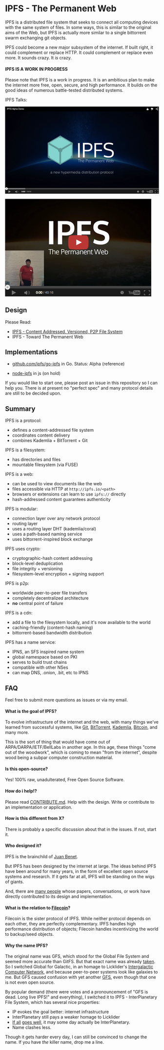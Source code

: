 # IPFS - The Permanent Web

IPFS is a distributed file system that seeks to connect all computing devices with the same system of files. In some ways, this is similar to the original aims of the Web, but IPFS is actually more similar to a single bittorrent swarm exchanging git objects.

IPFS could become a new major subsystem of the internet. If built right, it could complement or replace HTTP. It could complement or replace even more. It sounds crazy. It _is_ crazy.

#### IPFS IS A WORK IN PROGRESS

Please note that IPFS is a work in progress. It is an ambitious plan to make the internet more free, open, secure, and high performance. It builds on the good ideas of numerous battle-tested distributed systems.

IPFS Talks:

[![Alpha Demo](img/ipfs-alpha-video.png)](https://www.youtube.com/watch?v=8CMxDNuuAiQ)

[![IPFS Talk](img/ipfs-talk.png)](https://www.youtube.com/watch?v=Fa4pckodM9g)


## Design

Please Read:

- [IPFS - Content Addressed, Versioned, P2P File System](https://github.com/ipfs/ipfs/blob/master/papers/ipfs-cap2pfs/ipfs-p2p-file-system.pdf?raw=true)
- IPFS - Toward The Permanent Web

## Implementations

- [github.com/ipfs/go-ipfs](https://github.com/ipfs/go-ipfs) in Go. Status: Alpha (reference)

- [node-ipfs](http://github.com/jbenet/node-ipfs) in js (on hold)

If you would like to start one, please post an issue in this repository so I can help you. There is at present no "perfect spec" and many protocol details are still to be decided upon.

## Summary

IPFS is a protocol:
- defines a content-addressed file system
- coordinates content delivery
- combines Kademlia + BitTorrent + Git

IPFS is a filesystem:
- has directories and files
- mountable filesystem (via FUSE)

IPFS is a web:
- can be used to view documents like the web
- files accessible via HTTP at `http://ipfs.io/<path>`
- browsers or extensions can learn to use `ipfs://` directly
- hash-addressed content guarantees authenticity

IPFS is modular:
- connection layer over any network protocol
- routing layer
- uses a routing layer DHT (kademlia/coral)
- uses a path-based naming service
- uses bittorrent-inspired block exchange

IPFS uses crypto:
- cryptographic-hash content addressing
- block-level deduplication
- file integrity + versioning
- filesystem-level encryption + signing support

IPFS is p2p:
- worldwide peer-to-peer file transfers
- completely decentralized architecture
- **no** central point of failure

IPFS is a cdn:
- add a file to the filesystem locally, and it's now available to the world
- caching-friendly (content-hash naming)
- bittorrent-based bandwidth distribution

IPFS has a name service:
- IPNS, an SFS inspired name system
- global namespace based on PKI
- serves to build trust chains
- compatible with other NSes
- can map DNS, .onion, .bit, etc to IPNS


## FAQ

Feel free to submit more questions as issues or via my email.

#### What is the goal of IPFS?

To evolve infrastructure of the internet and the web, with many things we've learned from successful systems, like [Git](http://git-scm.com/), [BitTorrent](http://bittorrent.org/), [Kademlia](http://en.wikipedia.org/wiki/Kademlia), [Bitcoin](http://bitcoin.org), and many more.

This is the sort of thing that would have come out of ARPA/DARPA/IETF/BellLabs in another age. In this age, these things "come out of the woodwork", which is coming to mean "from the internet", despite wood being a subpar computer construction material.


#### Is this open-source?

Yes! 100% raw, unadulterated, Free Open Source Software.


#### How do i help!?

Please read [CONTRIBUTE.md](CONTRIBUTE.md). Help with the design. Write or contribute to an implementation or application.


#### How is this different from X?

There is probably a specific discussion about that in the issues. If not, start it.


#### Who designed it?

IPFS is the brainchild of [Juan Benet](http://juan.benet.ai).

But IPFS has been designed by the internet at large. The ideas behind IPFS have been around for many years, in the form of excellent open source systems and research. If it gets far at all, IPFS will be standing on the wigs of giants.

And, there are [many people](contributors.md) whose papers, conversations, or work have directly contributed to its design and implementation.

#### What is the relation to [Filecoin](http://filecoin.io)?

Filecoin is the sister protocol of IPFS. While neither protocol depends on each other, they are perfectly complementary. IPFS handles high performance distribution of objects; Filecoin handles incentivizing the world to backup/seed objects.

#### Why the name IPFS?

The original name was GFS, which stood for the Global File System and seemed more accurate than GitFS. But that exact name was already [taken](http://en.wikipedia.org/wiki/GFS2). So I switched Global for Galactic, in an homage to Licklider's [Intergalactic Computer Network](http://en.wikipedia.org/wiki/Intergalactic_Computer_Network), and because peer-to-peer systems look like galaxies to me. But GFS caused confusion with yet another [GFS](http://en.wikipedia.org/wiki/Google_File_System), even though that one is not even open source.

By popular demand (there were votes and a pronouncement of "GFS is dead. Long live IPFS!" and everything), I switched it to IPFS - InterPlanetary File System, which has several nice properties:

- IP evokes the goal better: internet infrastructure
- InterPlanetary still pays a weaker homage to Licklider
- [If all](http://github.com/ipfs/ipfs/issues) [goes well](http://spacex.com), it may some day actually be InterPlanetary.
- Name clashes less.

Though it gets harder every day, I can still be convinced to change the name.
If you have _the_ killer name, drop me a line.
